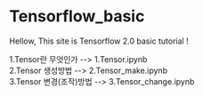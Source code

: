 # Tensorflow_basic
Hellow, This site is Tensorflow 2.0 basic tutorial !


1.Tensor란 무엇인가 --> 1.Tensor.ipynb <br>
2.Tensor 생성방법 --> 2.Tensor_make.ipynb <br>
3.Tensor 변경(조작)방법 --> 3.Tensor_change.ipynb <br>